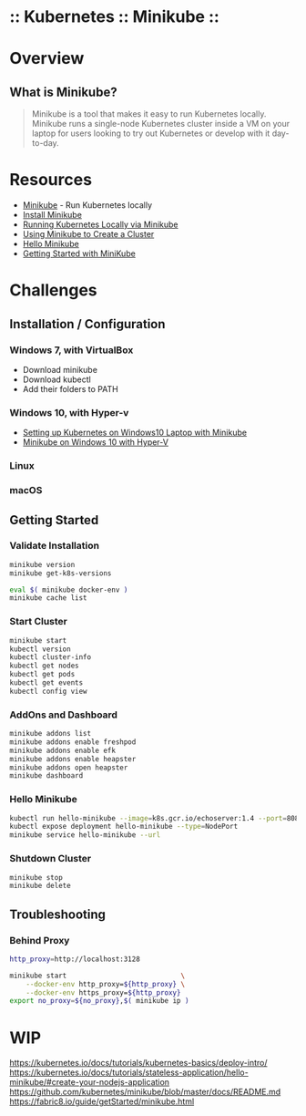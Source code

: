 :: Kubernetes :: Minikube ::
============================

# Overview

## What is Minikube?

> Minikube is a tool that makes it easy to run Kubernetes locally. Minikube runs a single-node Kubernetes cluster inside a VM on your laptop for users looking to try out Kubernetes or develop with it day-to-day.

# Resources

- [Minikube](https://github.com/kubernetes/minikube) - Run Kubernetes locally
- [Install Minikube](https://kubernetes.io/docs/tasks/tools/install-minikube/)
- [Running Kubernetes Locally via Minikube](https://kubernetes.io/docs/getting-started-guides/minikube/)
- [Using Minikube to Create a Cluster](https://kubernetes.io/docs/tutorials/kubernetes-basics/cluster-intro/)
- [Hello Minikube](https://kubernetes.io/docs/tutorials/stateless-application/hello-minikube/)
- [Getting Started with MiniKube](https://fabric8.io/guide/getStarted/minikube.html)

# Challenges

## Installation / Configuration

### Windows 7, with VirtualBox

- Download minikube
- Download kubectl
- Add their folders to PATH

### Windows 10, with Hyper-v

- [Setting up Kubernetes on Windows10 Laptop with Minikube](https://blogs.msdn.microsoft.com/wasimbloch/2017/01/23/setting-up-kubernetes-on-windows10-laptop-with-minikube/)
- [Minikube on Windows 10 with Hyper-V](https://medium.com/@JockDaRock/minikube-on-windows-10-with-hyper-v-6ef0f4dc158c)

### Linux

### macOS

## Getting Started

### Validate Installation

```bash
minikube version
minikube get-k8s-versions

eval $( minikube docker-env )
minikube cache list
```

### Start Cluster

```bash
minikube start
kubectl version
kubectl cluster-info
kubectl get nodes
kubectl get pods
kubectl get events
kubectl config view
```

### AddOns and Dashboard

```bash
minikube addons list
minikube addons enable freshpod
minikube addons enable efk
minikube addons enable heapster
minikube addons open heapster
minikube dashboard
```

### Hello Minikube

```bash
kubectl run hello-minikube --image=k8s.gcr.io/echoserver:1.4 --port=8080
kubectl expose deployment hello-minikube --type=NodePort
minikube service hello-minikube --url
```

### Shutdown Cluster

```bash
minikube stop
minikube delete
```

## Troubleshooting

### Behind Proxy

```bash
http_proxy=http://localhost:3128

minikube start                            \
    --docker-env http_proxy=${http_proxy} \
    --docker-env https_proxy=${http_proxy}
export no_proxy=${no_proxy},$( minikube ip )
```

# WIP

https://kubernetes.io/docs/tutorials/kubernetes-basics/deploy-intro/
https://kubernetes.io/docs/tutorials/stateless-application/hello-minikube/#create-your-nodejs-application
https://github.com/kubernetes/minikube/blob/master/docs/README.md
https://fabric8.io/guide/getStarted/minikube.html
